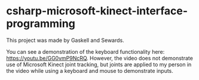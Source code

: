 # csharp-microsoft-kinect-interface-programming
This project was made by Gaskell and Sewards.

You can see a demonstration of the keyboard functionality here: https://youtu.be/GG0vmP9NcRQ. However, the video does not demonstrate use of Microsoft Kinect joint tracking, but joints are applied to my person in the video while using a keyboard and mouse to demonstrate inputs.
